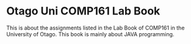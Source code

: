 # Otago Uni COMP161 Lab Book
This is about the assignments listed in the Lab Book of COMP161 in the University of Otago. This book is mainly about JAVA programming.
